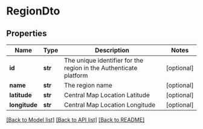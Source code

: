 # RegionDto

## Properties
Name | Type | Description | Notes
------------ | ------------- | ------------- | -------------
**id** | **str** | The unique identifier for the region in the Authenticate platform | [optional] 
**name** | **str** | The region name | [optional] 
**latitude** | **str** | Central Map Location Latitude | [optional] 
**longitude** | **str** | Central Map Location Longitude | [optional] 

[[Back to Model list]](../README.md#documentation-for-models) [[Back to API list]](../README.md#documentation-for-api-endpoints) [[Back to README]](../README.md)

